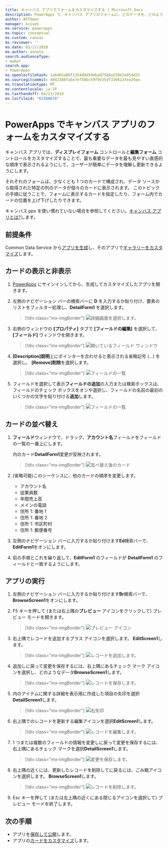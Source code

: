 ```yaml
---
title: キャンバス アプリでフォームをカスタマイズする | Microsoft Docs
description: PowerApps で、キャンバス アプリのフォームに、どのデータを、どのような順番で、どのコントロールに表示するかを指定します。
author: AFTOwen
manager: kvivek
ms.service: powerapps
ms.topic: conceptual
ms.custom: canvas
ms.reviewer: ''
ms.date: 03/17/2018
ms.author: anneta
search.audienceType:
- maker
search.app:
- PowerApps
ms.openlocfilehash: 1a6465a00f135489d594bad75b8a25942e05dd25
ms.sourcegitcommit: 4042388fa5e7ef50bc59f9e35df330613fea29ae
ms.translationtype: MT
ms.contentlocale: ja-JP
ms.lasthandoff: 04/23/2019
ms.locfileid: "61560678"
---
```

# <a name="customize-a-canvas-app-form-in-powerapps"></a>PowerApps でキャンバス アプリのフォームをカスタマイズする

キャンバス アプリでは、**ディスプレイフォーム** コントロールと**編集フォーム** コントロールをカスタマイズすることで、最も重要なデータを最も見やすい直感的な順序で表示されるようにして、ユーザーが簡単にデータを理解し更新できるようにします。

それぞれのフォームは、少なくとも 1 つのカードで構成され、データ ソースから取得された特定の列のデータが個々のカードに表示されます。 このトピックの手順に従うことで、フォームに表示するカードを指定したり、フォーム内でカードの位置を上げ下げしたりできます。

キャンバス pps を使い慣れていない場合を参照してください。[キャンバス アプリとは?](getting-started.md)します。

## <a name="prerequisites"></a>前提条件

Common Data Service から[アプリを生成](data-platform-create-app.md)し、そのアプリで[ギャラリーをカスタマイズ](customize-layout-sharepoint.md)します。

## <a name="show-and-hide-cards"></a>カードの表示と非表示

1. [PowerApps](http://web.powerapps.com?utm_source=padocs&utm_medium=linkinadoc&utm_campaign=referralsfromdoc) にサインインしてから、生成してカスタマイズしたアプリを開きます。

1. 左側のナビゲーション バーの検索バーに **D** を入力するか貼り付け、要素のリストをフィルター処理し、**DetailForm1** を選択します。

    > [!div class="mx-imgBorder"]
    > ![詳細画面を選択します。](./media/customize-forms-sharepoint/select-detailform.png)

1. 右側のウィンドウの **[プロパティ]** タブで **[フィールドの編集]** を選択して、 **[フィールド]** ウィンドウを開きます。

    > [!div class="mx-imgBorder"]
    > ![開いているフィールド ウィンドウ](./media/customize-forms-sharepoint/edit-fields.png)

1. **[Description]説明**上にポインターを合わせると表示される省略記号 (...) を選択し、 **[Remove]削除**を選択します。

    > [!div class="mx-imgBorder"]
    > ![フィールドの一覧](./media/customize-forms-sharepoint/hide-fields.png)

1. フィールドを選択して表示**フィールドの追加**の入力または検索ボックスは、フィールドのチェック ボックスをオンや選択し、フィールドの名前の最初のいくつかの文字を貼り付ける**追加**します。

    > [!div class="mx-imgBorder"]
    > ![フィールドの一覧](./media/customize-forms-sharepoint/show-field.png)

## <a name="reorder-the-cards"></a>カードの並べ替え

1. **フィールド**ウィンドウで、ドラッグ、**アカウント名**フィールドをフィールドの一覧の一番上にします。

    内のカード**DetailForm1**変更が反映されます。

    > [!div class="mx-imgBorder"]
    > ![並べ替え後のカード](./media/customize-forms-sharepoint/reordered-card.png)

1. (省略可能)このシーケンスに、他のカードの順序を変更します。

    - アカウント名
    - 従業員数
    - 年間売上高
    - メインの電話
    - 住所 1: 番地 1
    - 住所 1: 番地 2
    - 住所 1: 市区町村
    - 住所 1: 郵便番号

1. 左側のナビゲーション バーに入力するか貼り付けます**Ed**検索バーで、 **EditForm1**をオンにします。

1. 前の手順とこれを繰り返して、**EditForm1** のフィールドが **DetailForm1** のフィールドと一致するようにします。

## <a name="run-the-app"></a>アプリの実行

1. 左側のナビゲーション バーに入力するか貼り付けます**Br**検索バーで、 **BrowseScreen1**をオンにします。

1. F5 キーを押して (または右上隅の**プレビュー** アイコンをクリックして) プレビュー モードを開きます。

    > [!div class="mx-imgBorder"]
    > ![プレビュー アイコン](./media/customize-forms-sharepoint/open-preview.png)

1. 右上隅でレコードを追加するプラス アイコンを選択します。 **EditScreen1**します。

    > [!div class="mx-imgBorder"]
    > ![レコードを追加します。](./media/customize-forms-sharepoint/add-record.png)

1. 追加しに戻って変更を保存するには、右上隅にあるチェック マーク アイコンを選択し、どのようなデータ**BrowseScreen1**します。

    > [!div class="mx-imgBorder"]
    > ![レコードを保存します。](./media/customize-forms-sharepoint/save-record.png)

1. 内のアイテムに関する詳細を表示用に作成した項目の矢印を選択**DetailScreen1**します。

    > [!div class="mx-imgBorder"]
    > ![右矢印](./media/customize-forms-sharepoint/right-arrow.png)

1. 右上隅でのレコードを更新する編集アイコンを選択**EditScreen1**します。

    > [!div class="mx-imgBorder"]
    > ![レコードを編集します。](./media/customize-forms-sharepoint/edit-record.png)

1. 1 つまたは複数のフィールドの情報を変更しに戻って変更を保存するには、右上隅にあるチェック マークを選択**DetailScreen1**します。

    > [!div class="mx-imgBorder"]
    > ![変更を保存します。](./media/customize-forms-sharepoint/save-record.png)

1. 右上隅の近くには、更新したレコードを削除してに戻るには、ごみ箱アイコンを選択します。 **BrowseScreen1**します。

    > [!div class="mx-imgBorder"]
    > ![レコードを削除します。](./media/customize-forms-sharepoint/delete-record.png)

1. Esc キーを押して (または左上隅の近くにある閉じるアイコンを選択して) プレビュー モードを終了します。

## <a name="next-steps"></a>次の手順

- アプリを[保存して公開](save-publish-app.md)します。
- アプリの[カードをカスタマイズ](customize-card.md)します。